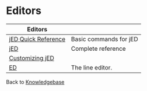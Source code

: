 # Editors

<PageHeader />

| **Editors** |   |
| --- | --- |
| [jED Quick Reference](./../jed-quick-reference/README.md) | Basic commands for jED |
| [jED](./../jed/README.md) | Complete reference |
| [Customizing jED](./../customizing-the-jed-editor/README.md)
| [ED](./../ed/README.md) | The line editor. |

Back to [Knowledgebase](./../README.md)

<PageFooter />
